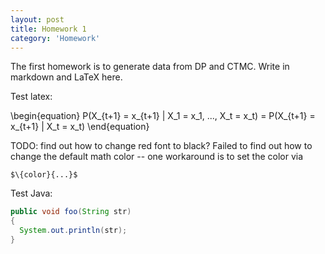 ```yaml
---
layout: post
title: Homework 1
category: 'Homework'
---
```


The first homework is to generate data from DP and CTMC. Write in markdown and LaTeX here.

Test latex:

\\begin{equation}
P(X\_{t+1} = x\_{t+1} | X\_1 = x\_1, ..., X\_t = x\_t) = P(X\_{t+1} = x\_{t+1} | X\_t = x\_t)
\\end{equation}

TODO: find out how to change red font to black?
Failed to find out how to change the default math color -- one workaround is to set the color via 

```
$\{color}{...}$ 
```

Test Java:

``` java
public void foo(String str)
{
  System.out.println(str);
}
```

